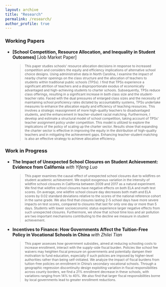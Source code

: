 ```yaml
---
layout: archive
title: "Research"
permalink: /research/
author_profile: true
---
```


### Working Papers
- **[School Competition, Resource Allocation, and Inequality in Student Outcomes]** [Job Market Paper]
  ><span style="font-size:0.75em">This paper studies schools' resource allocation decisions in response to increased competition and considers the equity and efficiency implications of alternative school choice designs. Using administrative data in North Carolina, I examine the impact of nearby charter openings on the class structure and the allocation of teachers to students within traditional public schools (TPSs). I find that TPSs experience a significant attrition of teachers and a disproportionate exodus of economically advantaged and high-achieving students to charter schools. Subsequently, TPSs reduce class offerings, resulting in a significant increase in both class size and the student-teacher ratio. Faced with the dual pressures of enlarged class sizes and the necessity of maintaining school proficiency rates dictated by accountability systems, TPSs undertake measures to enhance the allocation equity and efficiency of teaching resources. This involves a strategic reassignment of more high-quality teachers to disadvantaged students, and the enhancement in teacher-student racial matching. Furthermore, I develop and estimate a structural model of school competition, taking account of TPSs' teacher assignment policy under competition. This model is utilized to explore the implications of the policy of scaling up the charter sector. Results show that expanding the charter sector is effective in improving the equity in the distribution of high-quality teachers and in mitigating the achievement gaps. Enhancing teacher-student matching is also an effective strategy to achieve allocative efficiency.</span>

### Work in Progress
- **The Impact of Unexpected School Closures on Student Achievement: Evidence from California** _with Yifeng Luo_
  ><span style="font-size:0.75em">This paper examines the causal effect of unexpected school closures due to wildfires on student academic achievement. We exploit exogenous variation in the intensity of wildfire school closures in California between 2009 and 2017 as a natural experiment. We find that wildfire school closures have negative effects on both ELA and math test scores. On average, one wildfire school closure day decreases both math and ELA scores by 0.02 standard deviations relative to the scores of the national reference cohort in the same grade. We also find that closures lasting 2-5 school days have more severe impacts on test scores, compared to closures that last for only one day or more than 5 days. Students with lower socioeconomic status experience larger negative effects from such unexpected closures. Furthermore, we show that school time loss and air pollution are two important mechanisms contributing to the decline we measure in student achievement.</span>



- **Incentives to Finance: How Governments Affect the Tuition-Free Policy in Vocational Schools in China** _with Zhilei Tian_
  ><span style="font-size:0.75em">This paper assesses how government subsidies, aimed at reducing schooling costs to increase enrollment, interact with the supply-side fiscal burden. Policies like school fee waivers may heighten fiscal pressure on governments and potentially dampen their motivation to fund education, especially if such policies are imposed by higher-level authorities rather than being self-initiated. We analyze the impact of fiscal burdens from tuition-free policies on enrollment in China’s secondary vocational schools. Through a geographic regression discontinuity design exploiting variation in fiscal responsibilities across county borders, we find a 21% enrollment decrease in these schools, with variations ranging from 14% to 40%. We also find that larger fiscal responsibilities borne by local governments lead to greater enrollment reductions.</span>


<!-- {% if author.googlescholar %}
  You can also find my articles on <u><a href="{{author.googlescholar}}">my Google Scholar profile</a>.</u>
{% endif %}

{% include base_path %}

{% for post in site.publications reversed %}
  {% include archive-single.html %}
{% endfor %} -->
